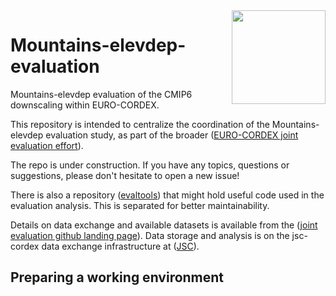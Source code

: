 <img src="https://mirrors.creativecommons.org/presskit/logos/cc.logo.large.png" width="150" align="right"/>

# Mountains-elevdep-evaluation

Mountains-elevdep evaluation of the CMIP6 downscaling within EURO-CORDEX.

This repository is intended to centralize the coordination of the Mountains-elevdep evaluation study, as part of the broader ([EURO-CORDEX joint evaluation effort](https://github.com/euro-cordex/joint-evaluation)).

The repo is under construction. If you have any topics, questions or suggestions, please don't hesitate to open a new issue!

There is also a repository ([evaltools](https://github.com/euro-cordex/evaltools)) that might hold useful code used in the evaluation analysis. This is separated for better maintainability.

Details on data exchange and available datasets is available from the ([joint evaluation github landing page](https://github.com/euro-cordex/joint-evaluation)). Data storage and analysis is on the jsc-cordex data exchange infrastructure at ([JSC](https://github.com/euro-cordex/jsc-cordex)).



## Preparing a working environment
